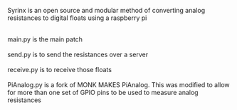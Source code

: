 Syrinx is an open source and modular method of converting analog resistances to digital floats using a raspberry pi

<br />main.py is the main patch<br />
<br />send.py is to send the resistances over a server<br />
<br />receive.py is to receive those floats<br />
<br />PiAnalog.py is a fork of MONK MAKES PiAnalog. This was modified to allow for more than one set of GPIO pins to be used to measure analog resistances
<br />

